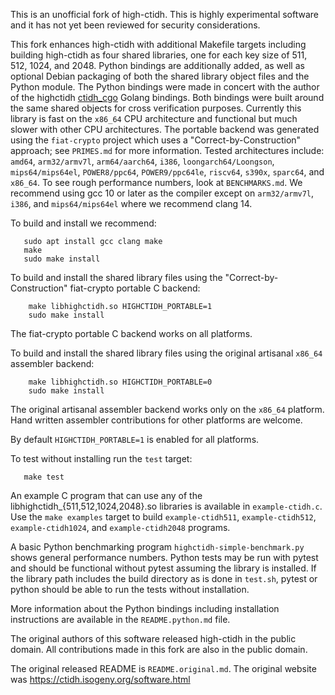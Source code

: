 This is an unofficial fork of high-ctidh. This is highly experimental software
and it has not yet been reviewed for security considerations.

This fork enhances high-ctidh with additional Makefile targets including
building high-ctidh as four shared libraries, one for each key size of 511,
512, 1024, and 2048. Python bindings are additionally added, as well as
optional Debian packaging of both the shared library object files and the
Python module.  The Python bindings were made in concert with the author of the
highctidh [ctidh_cgo](https://git.xx.network/elixxir/ctidh_cgo/) Golang
bindings. Both bindings were built around the same shared objects for cross
verification purposes. Currently this library is fast on the `x86_64` CPU
architecture and functional but much slower with other CPU architectures. The
portable backend was generated using the `fiat-crypto` project which uses a
"Correct-by-Construction" approach; see `PRIMES.md` for more information.
Tested architectures include: `amd64`, `arm32/armv7l`, `arm64/aarch64`, `i386`,
`loongarch64/Loongson`, `mips64/mips64el`, `POWER8/ppc64`, `POWER9/ppc64le`,
`riscv64`, `s390x`, `sparc64`, and `x86_64`. To see rough performance numbers,
look at `BENCHMARKS.md`. We recommend using gcc 10 or later as the compiler
except on `arm32/armv7l`, `i386`, and `mips64/mips64el` where we recommend
clang 14.

To build and install we recommend:
```
   sudo apt install gcc clang make
   make
   sudo make install
```

To build and install the shared library files using the
"Correct-by-Construction" fiat-crypto portable C backend:
```
    make libhighctidh.so HIGHCTIDH_PORTABLE=1
    sudo make install
```
The fiat-crypto portable C backend works on all platforms.

To build and install the shared library files using the original artisanal
`x86_64` assembler backend:
```
    make libhighctidh.so HIGHCTIDH_PORTABLE=0
    sudo make install
```
The original artisanal assembler backend works only on the `x86_64` platform.
Hand written assembler contributions for other platforms are welcome.

By default `HIGHCTIDH_PORTABLE=1` is enabled for all platforms.

To test without installing run the `test` target:
```
   make test
```
An example C program that can use any of the
libhighctidh_{511,512,1024,2048}.so libraries is available in
`example-ctidh.c`. Use the `make examples` target to build `example-ctidh511`,
`example-ctidh512`, `example-ctidh1024`, and `example-ctidh2048` programs.

A basic Python benchmarking program `highctidh-simple-benchmark.py` shows
general performance numbers. Python tests may be run with pytest and should be
functional without pytest assuming the library is installed. If the library
path includes the build directory as is done in `test.sh`, pytest or python
should be able to run the tests without installation. 

More information about the Python bindings including installation instructions
are available in the `README.python.md` file.

The original authors of this software released high-ctidh in the public domain.
All contributions made in this fork are also in the public domain.

The original released README is `README.original.md`.
The original website was https://ctidh.isogeny.org/software.html
